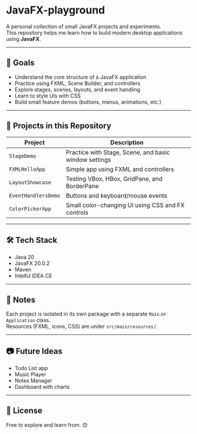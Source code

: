 # JavaFX-playground

A personal collection of small JavaFX projects and experiments.  
This repository helps me learn how to build modern desktop applications using **JavaFX**.

---

## 🚀 Goals
- Understand the core structure of a JavaFX application
- Practice using FXML, Scene Builder, and controllers
- Explore stages, scenes, layouts, and event handling
- Learn to style UIs with CSS
- Build small feature demos (buttons, menus, animations, etc.)

---

## 🧩 Projects in this Repository
| Project | Description |
|----------|--------------|
| `StageDemo` | Practice with Stage, Scene, and basic window settings |
| `FXMLHelloApp` | Simple app using FXML and controllers |
| `LayoutShowcase` | Testing VBox, HBox, GridPane, and BorderPane |
| `EventHandlersDemo` | Buttons and keyboard/mouse events |
| `ColorPickerApp` | Small color-changing UI using CSS and FX controls |

---

## 🛠️ Tech Stack
- Java 20  
- JavaFX 20.0.2  
- Maven  
- IntelliJ IDEA CE  

---

## 🧠 Notes
Each project is isolated in its own package with a separate `Main` or `Application` class.  
Resources (FXML, icons, CSS) are under `src/main/resources/`.

---

## 📷 Future Ideas
- Todo List app  
- Music Player  
- Notes Manager  
- Dashboard with charts

---

## 📄 License
Free to explore and learn from. 😊
